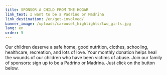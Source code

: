 ```yaml
---
title: SPONSOR A CHILD FROM THE HOGAR
link_text: I want to be a Padrino or Madrina
link_destination: /en/get-involved/
banner_image: /uploads/carousel_highlights/two_girls.jpg
lang: en
order: 5
---
```

Our children deserve a safe home, good nutrition, clothes, schooling, healthcare, recreation, and lots of love. Your monthly donation helps heal the wounds of our children who have been victims of abuse. Join our family of sponsors: sign up to be a Padrino or Madrina. Just click on the button below.
